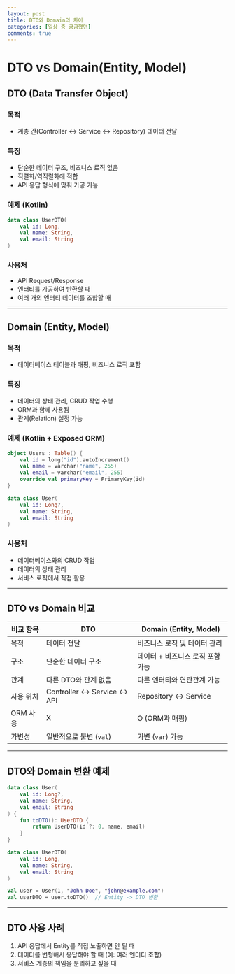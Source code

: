 ```yaml
---
layout: post
title: DTO와 Domain의 차이
categories: [일상 중 궁금했던]
comments: true
---
```


# DTO vs Domain(Entity, Model)

## DTO (Data Transfer Object)
### 목적
- 계층 간(Controller ↔ Service ↔ Repository) 데이터 전달

### 특징
- 단순한 데이터 구조, 비즈니스 로직 없음
- 직렬화/역직렬화에 적합
- API 응답 형식에 맞춰 가공 가능

### 예제 (Kotlin)
```kotlin
data class UserDTO(
    val id: Long,
    val name: String,
    val email: String
)
```

### 사용처
- API Request/Response
- 엔터티를 가공하여 반환할 때
- 여러 개의 엔터티 데이터를 조합할 때

---

## Domain (Entity, Model)
### 목적
- 데이터베이스 테이블과 매핑, 비즈니스 로직 포함

### 특징
- 데이터의 상태 관리, CRUD 작업 수행
- ORM과 함께 사용됨
- 관계(Relation) 설정 가능

### 예제 (Kotlin + Exposed ORM)
```kotlin
object Users : Table() {
    val id = long("id").autoIncrement()
    val name = varchar("name", 255)
    val email = varchar("email", 255)
    override val primaryKey = PrimaryKey(id)
}

data class User(
    val id: Long?,
    val name: String,
    val email: String
)
```

### 사용처
- 데이터베이스와의 CRUD 작업
- 데이터의 상태 관리
- 서비스 로직에서 직접 활용

---

## DTO vs Domain 비교
| 비교 항목 | DTO | Domain (Entity, Model) |
|-----------|----|----------------------|
| 목적 | 데이터 전달 | 비즈니스 로직 및 데이터 관리 |
| 구조 | 단순한 데이터 구조 | 데이터 + 비즈니스 로직 포함 가능 |
| 관계 | 다른 DTO와 관계 없음 | 다른 엔터티와 연관관계 가능 |
| 사용 위치 | Controller ↔ Service ↔ API | Repository ↔ Service |
| ORM 사용 | X | O (ORM과 매핑) |
| 가변성 | 일반적으로 불변 (`val`) | 가변 (`var`) 가능 |

---

## DTO와 Domain 변환 예제
```kotlin
data class User(
    val id: Long?,
    val name: String,
    val email: String
) {
    fun toDTO(): UserDTO {
        return UserDTO(id ?: 0, name, email)
    }
}

data class UserDTO(
    val id: Long,
    val name: String,
    val email: String
)

val user = User(1, "John Doe", "john@example.com")
val userDTO = user.toDTO()  // Entity -> DTO 변환
```

---

## DTO 사용 사례
1. API 응답에서 Entity를 직접 노출하면 안 될 때
2. 데이터를 변형해서 응답해야 할 때 (예: 여러 엔터티 조합)
3. 서비스 계층의 책임을 분리하고 싶을 때


